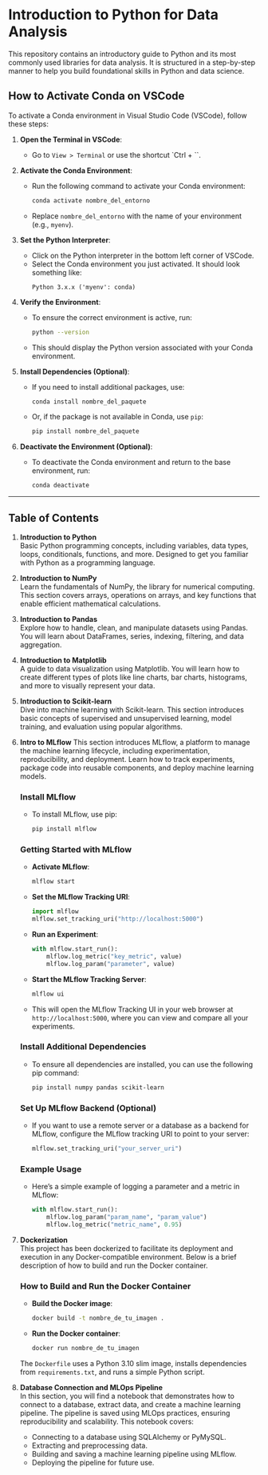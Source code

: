 # Introduction to Python for Data Analysis

This repository contains an introductory guide to Python and its most commonly used libraries for data analysis. It is structured in a step-by-step manner to help you build foundational skills in Python and data science.

## How to Activate Conda on VSCode
To activate a Conda environment in Visual Studio Code (VSCode), follow these steps:

1. **Open the Terminal in VSCode**:
   - Go to `View > Terminal` or use the shortcut `Ctrl + ``.

2. **Activate the Conda Environment**:
   - Run the following command to activate your Conda environment:
     ```bash
     conda activate nombre_del_entorno
     ```
   - Replace `nombre_del_entorno` with the name of your environment (e.g., `myenv`).

3. **Set the Python Interpreter**:
   - Click on the Python interpreter in the bottom left corner of VSCode.
   - Select the Conda environment you just activated. It should look something like:
     ```
     Python 3.x.x ('myenv': conda)
     ```

4. **Verify the Environment**:
   - To ensure the correct environment is active, run:
     ```bash
     python --version
     ```
   - This should display the Python version associated with your Conda environment.

5. **Install Dependencies (Optional)**:
   - If you need to install additional packages, use:
     ```bash
     conda install nombre_del_paquete
     ```
   - Or, if the package is not available in Conda, use `pip`:
     ```bash
     pip install nombre_del_paquete
     ```

6. **Deactivate the Environment (Optional)**:
   - To deactivate the Conda environment and return to the base environment, run:
     ```bash
     conda deactivate
     ```

---

## Table of Contents
1. **Introduction to Python**  
   Basic Python programming concepts, including variables, data types, loops, conditionals, functions, and more. Designed to get you familiar with Python as a programming language.

2. **Introduction to NumPy**  
   Learn the fundamentals of NumPy, the library for numerical computing. This section covers arrays, operations on arrays, and key functions that enable efficient mathematical calculations.

3. **Introduction to Pandas**  
   Explore how to handle, clean, and manipulate datasets using Pandas. You will learn about DataFrames, series, indexing, filtering, and data aggregation.

4. **Introduction to Matplotlib**  
   A guide to data visualization using Matplotlib. You will learn how to create different types of plots like line charts, bar charts, histograms, and more to visually represent your data.

5. **Introduction to Scikit-learn**  
   Dive into machine learning with Scikit-learn. This section introduces basic concepts of supervised and unsupervised learning, model training, and evaluation using popular algorithms.

6. **Intro to MLflow**
   This section introduces MLflow, a platform to manage the machine learning lifecycle, including experimentation, reproducibility, and deployment. Learn how to track experiments, package code into reusable components, and deploy machine learning models.

   ### Install MLflow
   - To install MLflow, use pip:
     ```bash
     pip install mlflow
     ```

   ### Getting Started with MLflow
   - **Activate MLflow**:
     ```bash
     mlflow start
     ```
   - **Set the MLflow Tracking URI**:
     ```python
     import mlflow
     mlflow.set_tracking_uri("http://localhost:5000")
     ```
   - **Run an Experiment**:
     ```python
     with mlflow.start_run():
         mlflow.log_metric("key_metric", value)
         mlflow.log_param("parameter", value)
     ```
   - **Start the MLflow Tracking Server**:
     ```bash
     mlflow ui
     ```
   - This will open the MLflow Tracking UI in your web browser at `http://localhost:5000`, where you can view and compare all your experiments.

   ### Install Additional Dependencies
   - To ensure all dependencies are installed, you can use the following pip command:
     ```bash
     pip install numpy pandas scikit-learn
     ```

   ### Set Up MLflow Backend (Optional)
   - If you want to use a remote server or a database as a backend for MLflow, configure the MLflow tracking URI to point to your server:
     ```python
     mlflow.set_tracking_uri("your_server_uri")
     ```

   ### Example Usage
   - Here’s a simple example of logging a parameter and a metric in MLflow:
     ```python
     with mlflow.start_run():
         mlflow.log_param("param_name", "param_value")
         mlflow.log_metric("metric_name", 0.95)
     ```

7. **Dockerization**  
   This project has been dockerized to facilitate its deployment and execution in any Docker-compatible environment. Below is a brief description of how to build and run the Docker container.

   ### How to Build and Run the Docker Container
   - **Build the Docker image**:
     ```bash
     docker build -t nombre_de_tu_imagen .
     ```
   - **Run the Docker container**:
     ```bash
     docker run nombre_de_tu_imagen
     ```

   The `Dockerfile` uses a Python 3.10 slim image, installs dependencies from `requirements.txt`, and runs a simple Python script.

8. **Database Connection and MLOps Pipeline**  
   In this section, you will find a notebook that demonstrates how to connect to a database, extract data, and create a machine learning pipeline. The pipeline is saved using MLOps practices, ensuring reproducibility and scalability. This notebook covers:
   - Connecting to a database using SQLAlchemy or PyMySQL.
   - Extracting and preprocessing data.
   - Building and saving a machine learning pipeline using MLflow.
   - Deploying the pipeline for future use.
